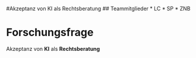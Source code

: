 \#Akzeptanz von KI als Rechtsberatung \## Teammitglieder \* LC \* SP \*
ZNB

# Forschungsfrage

Akzeptanz von **KI** als **Rechtsberatung**
